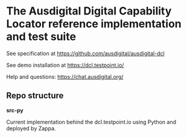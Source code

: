 # The Ausdigital Digital Capability Locator reference implementation and test suite

See specification at https://github.com/ausdigital/ausdigital-dcl

See demo installation at https://dcl.testpoint.io/

Help and questions: https://chat.ausdigital.org/

## Repo structure

**src-py**

Current implementation behind the dcl.testpoint.io using Python and deployed by Zappa.

